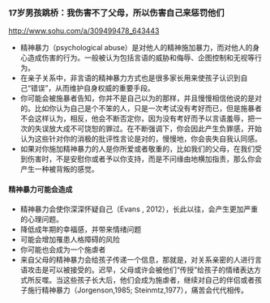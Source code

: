 ### 17岁男孩跳桥：我伤害不了父母，所以伤害自己来惩罚他们
http://www.sohu.com/a/309499478_643443
- 精神暴力（psychological abuse）是对他人的精神施加暴力，而对他人的身心造成伤害的行为。一般被认为包括言语的威胁和侮辱、企图控制和无视等行为。
- 在亲子关系中，非言语的精神暴力方式也是很多家长用来使孩子认识到自己“错误”，从而维护自身权威的重要手段。
- 你可能会被施暴者告知，你并不是自己以为的那样，并且慢慢相信他说的是对的。比如你认为自己是个不笨的人，只是一次考试没有考好而已，但是施暴者不会这样认为，相反，他会不断否定你，因为没有考好而予以言语羞辱，把一次的失误放大成不可饶恕的罪过。在不断强调下，你会因此产生负罪感，开始认为这些针对你的消极的批评性言论是对的，慢慢地，你会丧失自我认同感。
- 如果对你施加精神暴力的人是你所爱或者敬重的，比如我们的父母，在我们受到伤害时，不是安慰你或者予以你支持，而是不问缘由地横加指责，那么你会产生一种被背叛的感觉。
#### 精神暴力可能会造成
- 精神暴力会使你深深怀疑自己（Evans , 2012），长此以往，会产生更加严重的心理问题。
- 降低成年期的幸福感，并带来情绪问题
- 可能会增加罹患人格障碍的风险
- 你可能也会成为一个施虐者
- 来自父母的精神暴力会给孩子传递一个信息，那就是，对关系亲密的人进行言语攻击是可以被接受的。迟早，父母或许会被他们“传授”给孩子的情绪表达方式所反噬。当这些孩子长大后，他们会成为施虐者，继续对自己的伴侣或者孩子施行精神暴力（Jorgenson,1985; Steinmtz,1977），痛苦会代代相传。